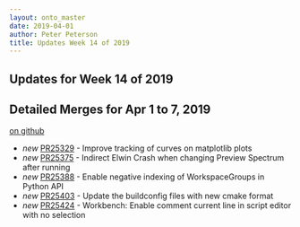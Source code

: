 ```yaml
---
layout: onto_master
date: 2019-04-01
author: Peter Peterson
title: Updates Week 14 of 2019
---
```

Updates for Week 14 of 2019
---------------------------

Detailed Merges for Apr 1 to 7, 2019
------------------------------------
[on github](https://github.com/mantidproject/mantid/pulls?q=is%3Apr+merged%3A2019-04-02..2019-04-07)

* *new* [PR25329](https://github.com/mantidproject/mantid/pull/25329) - Improve tracking of curves on matplotlib plots
* *new* [PR25375](https://github.com/mantidproject/mantid/pull/25375) - Indirect Elwin Crash when changing Preview Spectrum after running
* *new* [PR25388](https://github.com/mantidproject/mantid/pull/25388) - Enable negative indexing of WorkspaceGroups in Python API
* *new* [PR25403](https://github.com/mantidproject/mantid/pull/25403) - Update the buildconfig files with new cmake format
* *new* [PR25424](https://github.com/mantidproject/mantid/pull/25424) - Workbench: Enable comment current line in script editor with no selection
